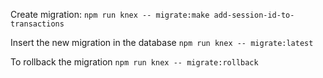 Create migration:
`npm run knex -- migrate:make add-session-id-to-transactions`

Insert the new migration in the database
`npm run knex -- migrate:latest`

To rollback the migration
`npm run knex -- migrate:rollback`
